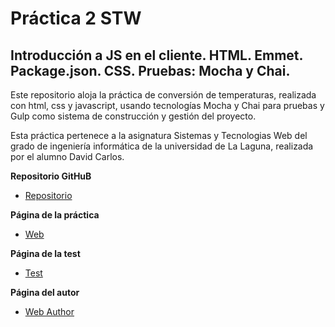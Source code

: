 # Práctica 2 STW

## Introducción a JS en el cliente. HTML. Emmet. Package.json. CSS. Pruebas: Mocha y Chai.

Este repositorio aloja la práctica de conversión de temperaturas, realizada con html, css y javascript, usando tecnologías Mocha y Chai para pruebas y Gulp como sistema de construcción y gestión del proyecto.

Esta práctica pertenece a la asignatura Sistemas y Tecnologias Web del grado de ingeniería informática de la universidad de La Laguna, realizada por el alumno David Carlos.

**Repositorio GitHuB**

* [Repositorio](https://github.com/alu0100536652/STW02)

**Página de la práctica**

* [Web](http://alu0100536652.github.io/STW02)

**Página de la test**

* [Test](http://alu0100536652.github.io/STW02/test/)

**Página del autor**

* [Web Author](http://alu0100536652.github.io)